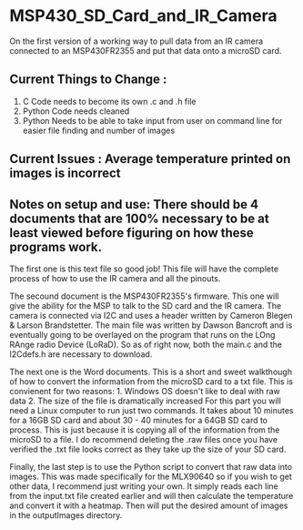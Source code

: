 # MSP430_SD_Card_and_IR_Camera
On the first version of a working way to pull data from an IR camera connected to an MSP430FR2355 and put that data onto a microSD card.

## Current Things to Change :

1. C Code needs to become its own .c and .h file
2. Python Code needs cleaned
3. Python Needs to be able to take input from user on command line for easier file finding and number of images

## Current Issues : Average temperature printed on images is incorrect

## Notes on setup and use: There should be 4 documents that are 100% necessary to be at least viewed before figuring on how these programs work.

The first one is this text file so good job! This file will have the complete process of how to use the IR camera and all the pinouts.

The secound document is the MSP430FR2355's firmware. This one will give the ability for the MSP to talk to the SD card and the IR camera. The camera is connected via I2C and uses a header written by Cameron Blegen & Larson Brandstetter. The main file was written by Dawson Bancroft and is eventually going to be overlayed on the program that runs on the LOng RAnge radio Device (LoRaD). So as of right now, both the main.c and the I2Cdefs.h are necessary to download.

The next one is the Word documents. This is a short and sweet walkthough of how to convert the information from the microSD card to a txt file. This is convienent for two reasons: 1. Windows OS doesn't like to deal with raw data 2. The size of the file is dramatically increased For this part you will need a Linux computer to run just two commands. It takes about 10 minutes for a 16GB SD card and about 30 - 40 minutes for a 64GB SD card to process. This is just because it is copying all of the information from the microSD to a file. I do recommend deleting the .raw files once you have verified the .txt file looks correct as they take up the size of your SD card.

Finally, the last step is to use the Python script to convert that raw data into images. This was made specifically for the MLX90640 so if you wish to get other data, I recommend just writing your own. It simply reads each line from the input.txt file created earlier and will then calculate the temperature and convert it with a heatmap. Then will put the desired amount of images in the outputImages directory.
